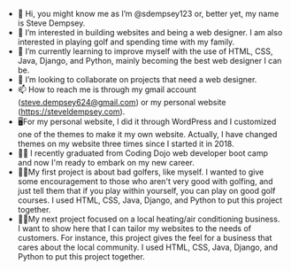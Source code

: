 - 👋 Hi, you might know me as I’m @sdempsey123 or, better yet, my name is Steve Dempsey.
- 👀 I’m interested in building websites and being a web designer. I am also interested in playing golf and spending time with my family.
- 🌱 I’m currently learning to improve myself with the use of HTML, CSS, Java, Django, and Python, mainly becoming the best web designer I can be.
- 💞️ I’m looking to collaborate on projects that need a web designer.
- 📫 How to reach me is through my gmail account (steve.dempsey624@gmail.com) or my personal website (https://steveldempsey.com).
- 🖥️For my personal website, I did it through WordPress and I customized one of the themes to make it my own website. Actually, I have changed themes on my website three times since I started it in 2018.
- :teacher: I recently graduated from Coding Dojo web developer boot camp and now I'm ready to embark on my new career.
- 🏌️‍♂️My first project is about bad golfers, like myself. I wanted to give some encouragement to those who aren't very good with golfing, and just tell them that if you play within yourself, you can play on good golf courses. I used HTML, CSS, Java, Django, and Python to put this project together.
- 🧑‍🏭My next project focused on a local heating/air conditioning business. I want to show here that I can tailor my websites to the needs of customers. For instance, this project gives the feel for a business that cares about the local community. I used HTML, CSS, Java, Django, and Python to put this project together.

<!---
sdempsey123/sdempsey123 is a ✨ special ✨ repository because its `README.md` (this file) appears on your GitHub profile.
You can click the Preview link to take a look at your changes.
--->
